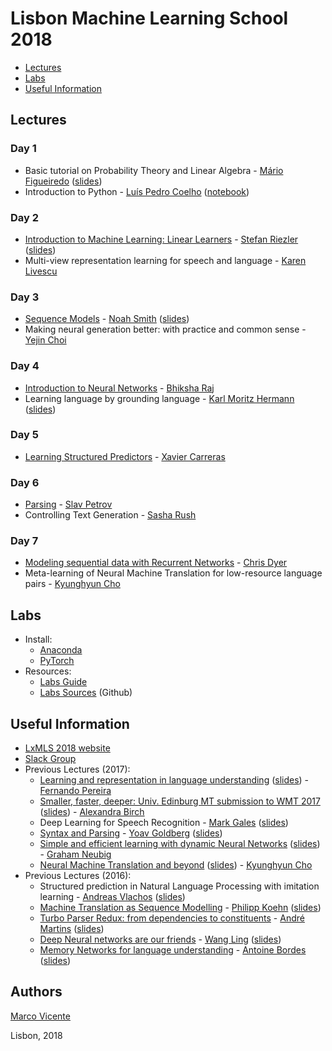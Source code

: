 # Lisbon Machine Learning School 2018

* [Lectures](#lectures)
* [Labs](#start)
* [Useful Information](#info)


<a name="lectures"></a>
## Lectures
### Day 1
* Basic tutorial on Probability Theory and Linear Algebra - [Mário Figueiredo](http://www.lx.it.pt/~mtf/) ([slides](http://lxmls.it.pt/2018/Figueiredo_LxMLS2018.pdf))
* Introduction to Python - [Luís Pedro Coelho](http://luispedro.org) ([notebook](https://github.com/luispedro/talk-python-intro))
### Day 2
* [Introduction to Machine Learning: Linear Learners](https://www.youtube.com/watch?v=DR1qJW597bA&t=0s&list=PLToLj8M4ao-fuRfnzEJCCnvuW2_FeJ73N&index=3) - [Stefan Riezler](http://www.cl.uni-heidelberg.de/~riezler/) ([slides](http://lxmls.it.pt/2018/slidesLXMLS2018.pdf))
* Multi-view representation learning for speech and language - [Karen Livescu](http://ttic.uchicago.edu/~klivescu/) 
### Day 3
*  [Sequence Models](https://www.youtube.com/watch?v=c2_GcfvDUPU&t=0s&list=PLToLj8M4ao-fuRfnzEJCCnvuW2_FeJ73N&index=5) - [Noah Smith](http://homes.cs.washington.edu/~nasmith/) ([slides](https://homes.cs.washington.edu/~nasmith/slides/LXMLS-6-16-18.pdf))
* Making neural generation better: with practice and common sense - [Yejin Choi](http://homes.cs.washington.edu/~yejin/)
### Day 4
* [Introduction to Neural Networks](https://www.youtube.com/watch?v=6wjA8nfOAGw&t=0s&list=PLToLj8M4ao-fuRfnzEJCCnvuW2_FeJ73N&index=10) - [Bhiksha Raj](http://www.cs.cmu.edu/~bhiksha/) 
* Learning language by grounding language - [Karl Moritz Hermann](http://www.karlmoritz.com/) ([slides](http://lxmls.it.pt/2018/LxMLS2018_Karl_Moritz.pdf))
### Day 5
* [Learning Structured Predictors](https://www.youtube.com/watch?v=J4Yyru3YeWk&t=0s&list=PLToLj8M4ao-fuRfnzEJCCnvuW2_FeJ73N&index=7)  - [Xavier Carreras](https://xaviercarreras.github.io)
### Day 6
* [Parsing](https://www.youtube.com/watch?v=YK1PLBPfvDY&list=PLToLj8M4ao-fymxXBIOU6sF1NGFLb5EiX&index=6) - [Slav Petrov](http://www.petrovi.de/)
* Controlling Text Generation - [Sasha Rush](https://www.seas.harvard.edu/directory/srush)
### Day 7
* [Modeling sequential data with Recurrent Networks](https://www.youtube.com/watch?v=kZKTpM45LAk&t=0s&list=PLToLj8M4ao-fuRfnzEJCCnvuW2_FeJ73N&index=12) - [Chris Dyer](http://www.cs.cmu.edu/~cdyer)
* Meta-learning of Neural Machine Translation for low-resource language pairs - [Kyunghyun Cho](http://www.kyunghyuncho.me/)

<a name="start"></a>
## Labs
* Install:
    * [Anaconda](https://www.anaconda.com/download/)
    * [PyTorch](https://pytorch.org/)
* Resources:
    * [Labs Guide](http://lxmls.it.pt/2018/LxMLS_guide_2018.pdf)
    * [Labs Sources](https://github.com/LxMLS/lxmls-toolkit) (Github)

<a name="info"></a>
## Useful Information
* [LxMLS 2018 website](http://lxmls.it.pt/2018/)
* [Slack Group](lxmls2018.slack.com)
* Previous Lectures (2017):
    * [Learning and representation in language understanding](https://www.youtube.com/watch?v=OqMYm874pCc&t=0s&list=PLToLj8M4ao-fuRfnzEJCCnvuW2_FeJ73N&index=4) ([slides](http://lxmls.it.pt/2017/Learning_and_representation_in_language_understanding.pdf)) - [Fernando Pereira](https://sites.google.com/site/fernandopereira/)
    * [Smaller, faster, deeper: Univ. Edinburg MT submission to WMT 2017](https://www.youtube.com/watch?v=iB_YfX4bFw0&t=0s&list=PLToLj8M4ao-fuRfnzEJCCnvuW2_FeJ73N&index=6) ([slides](http://lxmls.it.pt/2017/birchNMT.pdf)) - [Alexandra Birch](http://homepages.inf.ed.ac.uk/abmayne/)
    * Deep Learning for Speech Recognition - [Mark Gales](http://mi.eng.cam.ac.uk/~mjfg/) ([slides](http://lxmls.it.pt/2017/birchNMT.pdf)) 
    * [Syntax and Parsing](https://www.youtube.com/watch?v=85jixvhCOQw&t=0s&list=PLToLj8M4ao-fuRfnzEJCCnvuW2_FeJ73N&index=9) - [Yoav Goldberg](https://www.cs.bgu.ac.il/~yoavg/uni/) ([slides](http://lxmls.it.pt/2017/const-parsing.pdf))
    * [Simple and efficient learning with dynamic Neural Networks](https://www.youtube.com/watch?v=qBt72QhM7iM&t=0s&list=PLToLj8M4ao-fuRfnzEJCCnvuW2_FeJ73N&index=11) ([slides](https://github.com/neubig/lxmls-2017/blob/master/neubig17mlss.pdf)) - [Graham Neubig](http://www.phontron.com/research.php)
    * [Neural Machine Translation and beyond](https://www.youtube.com/watch?v=LjbAB_Ol_uY&t=0s&list=PLToLj8M4ao-fuRfnzEJCCnvuW2_FeJ73N&index=13) ([slides](http://lxmls.it.pt/2017/rnn.pdf)) - [Kyunghyun Cho](http://www.kyunghyuncho.me/)  
* Previous Lectures (2016):
    * Structured prediction in Natural Language Processing with imitation learning - [Andreas Vlachos](https://andreasvlachos.github.io/) ([slides](http://andreasvlachos.github.io/assets/lectures_reveal_js/LxMLS22July2016/ImitationLearningTutorial.html#/))
    * [Machine Translation as Sequence Modelling](https://www.youtube.com/watch?v=0bt9VAPsIps&list=PLToLj8M4ao-fymxXBIOU6sF1NGFLb5EiX&index=4) - [Philipp Koehn](http://www.cs.jhu.edu/~phi/) ([slides](http://lxmls.it.pt/2016/talk.pdf))
    * [Turbo Parser Redux: from dependencies to constituents](https://www.youtube.com/watch?v=teUFYEimLXU&list=PLToLj8M4ao-fymxXBIOU6sF1NGFLb5EiX&index=7) - [André Martins](ttps://www.cs.cmu.edu/~afm/Home.html) ([slides](http://lxmls.it.pt/2016/lxmls2016_slides.pdf))
    * [Deep Neural networks are our friends](https://www.youtube.com/watch?v=NSFWRiXYMJc&index=8&list=PLToLj8M4ao-fymxXBIOU6sF1NGFLb5EiX) - [Wang Ling](http://www.cs.cmu.edu/~lingwang/) ([slides](http://lxmls.it.pt/2016/Deep-Neural-Networks-Are-Our-Friends.pdf))
    * [Memory Networks for language understanding](https://www.youtube.com/watch?v=5ekMog_nhaQ&list=PLToLj8M4ao-fymxXBIOU6sF1NGFLb5EiX&index=9) - [Antoine Bordes](https://research.facebook.com/antoine-bordes) ([slides](http://lxmls.it.pt/2016/abordes-lxmlss.pptx))
## Authors 
[Marco Vicente](https://twitter.com/vicentedaajuda)

Lisbon, 2018